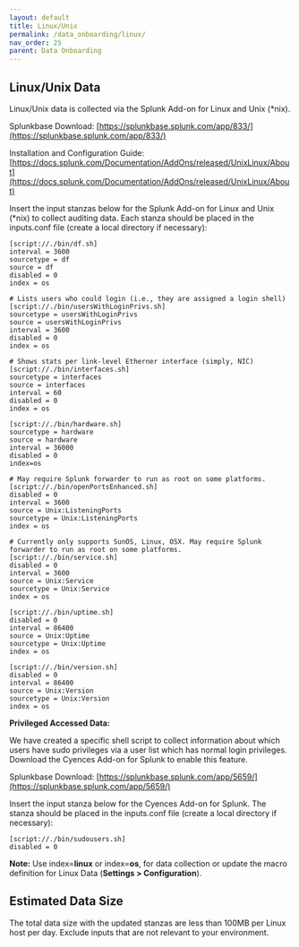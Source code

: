 ```yaml
---
layout: default
title: Linux/Unix
permalink: /data_onboarding/linux/
nav_order: 25
parent: Data Onboarding
---
```


## **Linux/Unix Data**

Linux/Unix data is collected via the Splunk Add-on for Linux and Unix (*nix).  

Splunkbase Download:
[https://splunkbase.splunk.com/app/833/](https://splunkbase.splunk.com/app/833/) 

Installation and Configuration Guide:
[https://docs.splunk.com/Documentation/AddOns/released/UnixLinux/About](https://docs.splunk.com/Documentation/AddOns/released/UnixLinux/About) 

Insert the input stanzas below for the Splunk Add-on for Linux and Unix (*nix) to collect auditing data. Each stanza should be placed in the inputs.conf file (create a local directory if necessary): 


    [script://./bin/df.sh] 
    interval = 3600 
    sourcetype = df 
    source = df 
    disabled = 0 
    index = os 

    # Lists users who could login (i.e., they are assigned a login shell) 
    [script://./bin/usersWithLoginPrivs.sh] 
    sourcetype = usersWithLoginPrivs 
    source = usersWithLoginPrivs 
    interval = 3600 
    disabled = 0 
    index = os

    # Shows stats per link-level Etherner interface (simply, NIC) 
    [script://./bin/interfaces.sh] 
    sourcetype = interfaces 
    source = interfaces 
    interval = 60 
    disabled = 0 
    index = os 

    [script://./bin/hardware.sh] 
    sourcetype = hardware 
    source = hardware 
    interval = 36000 
    disabled = 0 
    index=os   

    # May require Splunk forwarder to run as root on some platforms. 
    [script://./bin/openPortsEnhanced.sh] 
    disabled = 0 
    interval = 3600 
    source = Unix:ListeningPorts 
    sourcetype = Unix:ListeningPorts 
    index = os 

    # Currently only supports SunOS, Linux, OSX. May require Splunk forwarder to run as root on some platforms. 
    [script://./bin/service.sh] 
    disabled = 0 
    interval = 3600 
    source = Unix:Service 
    sourcetype = Unix:Service 
    index = os 

    [script://./bin/uptime.sh] 
    disabled = 0 
    interval = 86400 
    source = Unix:Uptime 
    sourcetype = Unix:Uptime 
    index = os 

    [script://./bin/version.sh] 
    disabled = 0 
    interval = 86400 
    source = Unix:Version 
    sourcetype = Unix:Version 
    index = os

**Privileged Accessed Data:**

We have created a specific shell script to collect information about which users have sudo privileges via a user list which has normal login privileges. Download the Cyences Add-on for Splunk to enable this feature. 

Splunkbase Download: 
[https://splunkbase.splunk.com/app/5659/](https://splunkbase.splunk.com/app/5659/) 

Insert the input stanza below for the Cyences Add-on for Splunk. The stanza should be placed in the inputs.conf file (create a local directory if necessary): 

    [script://./bin/sudousers.sh] 
    disabled = 0 

**Note:** Use index=**linux** or index=**os**, for data collection or update the macro definition for Linux Data (**Settings > Configuration**).

## Estimated Data Size
The total data size with the updated stanzas are less than 100MB per Linux host per day. Exclude inputs that are not relevant to your environment.